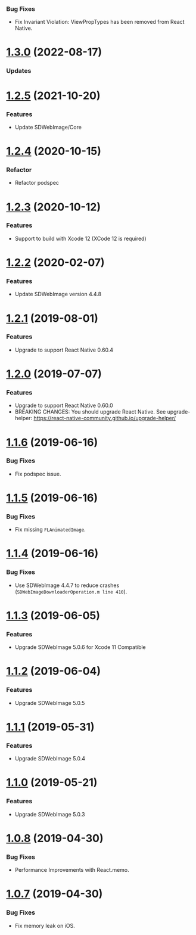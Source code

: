 ### Bug Fixes
* Fix Invariant Violation: ViewPropTypes has been removed from React Native.

# [1.3.0](https://github.com/thanhcuong1990/react-native-SDWebImage/compare/v1.2.5...v1.3.0) (2022-08-17)

### Updates
# [1.2.5](https://github.com/thanhcuong1990/react-native-SDWebImage/compare/v1.2.4...v1.2.5) (2021-10-20)

### Features
* Update SDWebImage/Core

# [1.2.4](https://github.com/thanhcuong1990/react-native-SDWebImage/compare/v1.2.3...v1.2.4) (2020-10-15)

### Refactor
* Refactor podspec

# [1.2.3](https://github.com/thanhcuong1990/react-native-SDWebImage/compare/v1.2.2...v1.2.3) (2020-10-12)

### Features
* Support to build with Xcode 12 (XCode 12 is required)

# [1.2.2](https://github.com/thanhcuong1990/react-native-SDWebImage/compare/v1.2.1...v1.2.2) (2020-02-07)

### Features
* Update SDWebImage version 4.4.8

# [1.2.1](https://github.com/thanhcuong1990/react-native-SDWebImage/compare/v1.2.0...v1.2.1) (2019-08-01)

### Features
* Upgrade to support React Native 0.60.4


# [1.2.0](https://github.com/thanhcuong1990/react-native-SDWebImage/compare/v1.1.6...v1.2.0) (2019-07-07)

### Features

* Upgrade to support React Native 0.60.0
* BREAKING CHANGES: You should upgrade React Native. See upgrade-helper: https://react-native-community.github.io/upgrade-helper/

# [1.1.6](https://github.com/thanhcuong1990/react-native-SDWebImage/compare/v1.1.5...v1.1.6) (2019-06-16)

### Bug Fixes

* Fix podspec issue.

# [1.1.5](https://github.com/thanhcuong1990/react-native-SDWebImage/compare/v1.1.4...v1.1.5) (2019-06-16)

### Bug Fixes

* Fix missing `FLAnimatedImage`.

# [1.1.4](https://github.com/thanhcuong1990/react-native-SDWebImage/compare/v1.1.3...v1.1.4) (2019-06-16)

### Bug Fixes

* Use SDWebImage 4.4.7 to reduce crashes (`SDWebImageDownloaderOperation.m line 410`).

# [1.1.3](https://github.com/thanhcuong1990/react-native-SDWebImage/compare/v1.1.2...v1.1.3) (2019-06-05)

### Features

* Upgrade SDWebImage 5.0.6 for Xcode 11 Compatible

# [1.1.2](https://github.com/thanhcuong1990/react-native-SDWebImage/compare/v1.1.1...v1.1.2) (2019-06-04)

### Features

* Upgrade SDWebImage 5.0.5

# [1.1.1](https://github.com/thanhcuong1990/react-native-SDWebImage/compare/v1.1.0...v1.1.1) (2019-05-31)

### Features

* Upgrade SDWebImage 5.0.4


# [1.1.0](https://github.com/thanhcuong1990/react-native-SDWebImage/compare/v1.0.8...v1.1.0) (2019-05-21)

### Features

* Upgrade SDWebImage 5.0.3


# [1.0.8](https://github.com/thanhcuong1990/react-native-SDWebImage/compare/v1.0.7...v1.0.8) (2019-04-30)

### Bug Fixes

* Performance Improvements with React.memo.


# [1.0.7](https://github.com/thanhcuong1990/react-native-SDWebImage/compare/v1.0.6...v1.0.7) (2019-04-30)

### Bug Fixes

* Fix memory leak on iOS.
